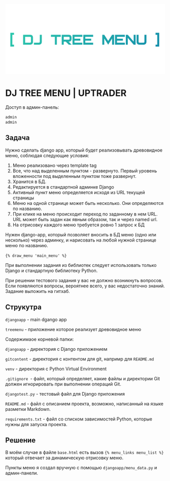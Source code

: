 ![](gitcontent/djtreemenu.png)

# DJ TREE MENU | UPTRADER 

Доступ в админ-панель:
```
admin
admin
```

## Задача

Нужно сделать django app, который будет реализовывать древовидное меню, соблюдая следующие условия:

1) Меню реализовано через template tag
2) Все, что над выделенным пунктом - развернуто. Первый уровень вложенности под выделенным пунктом тоже развернут.
3) Хранится в БД.
4) Редактируется в стандартной админке Django
5) Активный пункт меню определяется исходя из URL текущей страницы
6) Меню на одной странице может быть несколько. Они определяются по названию.
7) При клике на меню происходит переход по заданному в нем URL. URL может быть задан как явным образом, так и через named url.
8) На отрисовку каждого меню требуется ровно 1 запрос к БД

Нужен django-app, который позволяет вносить в БД меню (одно или несколько) через админку, и нарисовать на любой нужной странице меню по названию.

`{% draw_menu 'main_menu' %}`

При выполнении задания из библиотек следует использовать только Django и стандартную библиотеку Python.

При решении тестового задания у вас не должно возникнуть вопросов. Если появляются вопросы, вероятнее всего, у вас недостаточно знаний. Задание выложить на гитхаб.



## Струкутра

`djangoapp` - main dgango app

`treemenu` - приложение которое реализует древовидное меню


Содержимаое корневой папки:

`djangoapp` - директория с Django приложением

`gitcontent` - директория с контентом для git, напримр для `README.md`

`venv` - директория с Python Virtual Environment

`.gitignore `- файл, который определяет, какие файлы и директории Git должен игнорировать при выполнении операций Git.

`djangotest.py` - тестовый файл для Django приложения

`README.md` - файл с описанием проекта, возможно, написанный на языке разметки Markdown.

`requirements.txt` - файл со списком зависимостей Python, которые нужны для запуска проекта.

## Решение

В моём случае в файле `base.html` есть вызов `{% menu_links menu_list %}` который отвечает за динамическую отрисовку меню. 

Пункты меню я создал вручную с помощью `djangoapp/menu_data.py` и админ-панели.